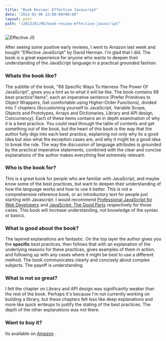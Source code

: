 ```yaml
---
title: "Book Review: Effective Javascript"
date: "2013-01-06 22:00:00+00:00"
layout: post
path: "/2013/01/06/book-review-effective-javascript"
---
```


<style>
  .postcontents img 
  {
    width: 180px;
    float:right;
    display:block;
    margin:0 15px;
  }
</style>
![Effective JS](/content/images/2014/Jun/effectivejs.png)

After seeing some positive early reviews, I went to Amazon last week and bought "Effective JavaScript" by David Herman.  I'm glad that I did.  The book is a great experience for anyone who wants to deepen their understanding of the JavaScript language in a practical grounded fashion.

### Whats the book like?

The subtitle of the book, "68 Specific Ways To Harness The Power Of JavaScript", gives you a hint as to what it will be like.  The book contains 68 best-practice"items", each an imperative sentence (Prefer Primitives to Object Wrappers, Get comfortable using Higher-Order Functions), divided into 7 chapters (Accustoming yourself to JavaScript, Variable Scope, Objects and Prototypes,  Arrays and Dictionaries, Library and API design, Concurrency).  Each of these items contains an in depth examination of why it is a best practice.  You could read through the table of contents and get something out of the book, but the heart of this book is the way that the author fully digs into each best practice, explaining not only why its a good idea but also what the exception cases are, and why it might be a good idea to break the rule.  The way the discussion of language attributes is grounded by the practical imperative statements, combined with the clear and concise explanations of the author makes everything feel extremely relevant.

### Who is the book for?

This is a great book for people who are familiar with JavaScript, and maybe know some of the best practices, but want to deepen their understanding of how the language works and how to use it better.  This is not a comprehensive reference book, or an introductory text for people just starting with Javascript.  I would recommend <a href="http://www.amazon.com/gp/product/1118026691/ref=as_li_tl?ie=UTF8&camp=1789&creative=390957&creativeASIN=1118026691&linkCode=as2&tag=productjavasc-20">Professional JavaScript for Web Developers</a><img src="http://ir-na.amazon-adsystem.com/e/ir?t=productjavasc-20&l=as2&o=1&a=1118026691" width="1" height="1" border="0" alt="" style="border:none !important; margin:0px !important;" /> and <a href="http://www.amazon.com/gp/product/0596517742/ref=as_li_tl?ie=UTF8&camp=1789&creative=390957&creativeASIN=0596517742&linkCode=as2&tag=productjavasc-20">JavaScript: The Good Parts</a><img src="http://ir-na.amazon-adsystem.com/e/ir?t=productjavasc-20&l=as2&o=1&a=0596517742" width="1" height="1" border="0" alt="" style="border:none !important; margin:0px !important;" /> respectively for those cases.  This book will increase understanding, not knowledge of the syntax or basics.

### What is good about the book?

The layered explanations are fantastic.  On the top layer the author gives you the **specific** best practices, then follows that with an explanation of the underlying reasons for these practices, gives examples of them in action, and following up with any cases where it might be best to use a different method.  The book communicates clearly and concisely about complex subjects.  The payoff is understanding.

### What is not so great?

I felt the chapter on Library and API design was significantly weaker than the rest of the book.  Perhaps it's because I'm not currently working on building a library, but these chapters felt less like deep explanations and more like quick writeups to justify the stating of the best practices.  The depth of the other explanations was not there.

### Want to buy it?

Its available on <a href="http://www.amazon.com/gp/product/0321812182/ref=as_li_tl?ie=UTF8&camp=1789&creative=390957&creativeASIN=0321812182&linkCode=as2&tag=benmccormicko-20&linkId=HOPC6ZNKSVMH3NZ7">Amazon</a><img src="http://ir-na.amazon-adsystem.com/e/ir?t=benmccormicko-20&l=as2&o=1&a=0321812182" width="1" height="1" border="0" alt="" style="border:none !important; margin:0px !important;" />
.


[zakaspro]: http://www.amazon.com/Professional-JavaScript-Developers-Nicholas-Zakas/dp/1118026691/ref=sr_1_1?ie=UTF8&qid=1357524131&sr=8-1&keywords=zakas+javascript

[goodparts]: http://www.amazon.com/JavaScript-Good-Parts-Douglas-Crockford/dp/0596517742/ref=sr_1_1?s=books&ie=UTF8&qid=1357524224&sr=1-1&keywords=javascript+the+good+parts

[pearson]: http://www.informit.com/store/effective-javascript-68-specific-ways-to-harness-the-9780321812186

[amazon]: http://www.amazon.com/Effective-JavaScript-Specific-Software-Development/dp/0321812182

